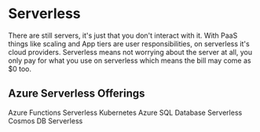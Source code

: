 # Serverless

There are still servers, it's just that you don't interact with it.
With PaaS things like scaling and App tiers are user responsibilities, on serverless it's cloud providers.
Serverless means not worrying about the server at all, you only pay for what you use on serverless which means the bill may come as $0 too.

## Azure Serverless Offerings

Azure Functions
Serverless Kubernetes
Azure SQL Database Serverless
Cosmos DB Serverless
